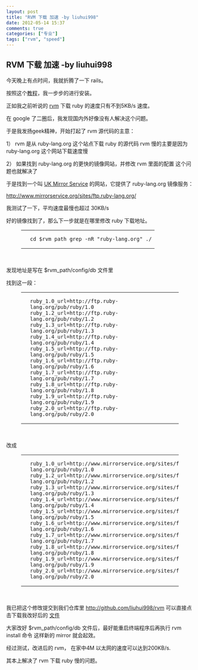 ```yaml
---
layout: post
title: "RVM 下载 加速 -by liuhui998"
date: 2012-05-14 15:37
comments: true
categories: ["专业"]
tags: ["rvm", "speed"]
---
```

## RVM 下载 加速 -by liuhui998
今天晚上有点时间，我就折腾了一下 rails。

按照这个<a title="教程" href="http://ruby-china.org/wiki/install_ruby_guide">教程</a>，我一步步的进行安装。

正如我之前听说的 <a title="rvm" href="https://rvm.beginrescueend.com/rvm/install/">rvm</a> 下载 ruby 的速度只有不到5KB/s 速度。

在 google 了二圈后，我发现国内外好像没有人解决这个问题。

于是我发扬geek精神，开始打起了 rvm 源代码的主意：

1） rvm 是从 ruby-lang.org 这个站点下载 ruby 的源代码
rvm 慢的主要是因为 ruby-lang.org 这个网站下载速度慢

2） 如果找到 ruby-lang.org 的更快的镜像网站，并修改 rvm 里面的配置
这个问题也就解决了

于是找到一个叫 <a title="UK Mirror Service " href="http://www.mirrorservice.org/">UK Mirror Service</a> 的网站，它提供了 ruby-lang.org 镜像服务：

<a title="http://www.mirrorservice.org/sites/ftp.ruby-lang.org/" href="http://www.mirrorservice.org/sites/ftp.ruby-lang.org/">http://www.mirrorservice.org/sites/ftp.ruby-lang.org/</a>

我测试了一下，平均速度最慢也超过 30KB/s

好的镜像找到了，那么下一步就是在哪里修改 ruby 下载地址。
<div><figure>
<div>
<table>
<tbody>
<tr>
<td></td>
<td>
<pre><code>cd $rvm_path grep -nR "ruby-lang.org" ./</code></pre>
</td>
</tr>
</tbody>
</table>
</div>
</figure></div>
&nbsp;

发现地址是写在 $rvm_path/config/db 文件里

找到这一段：
<div><figure>
<div>
<table>
<tbody>
<tr>
<td></td>
<td>
<pre><code>ruby_1.0_url=http://ftp.ruby-lang.org/pub/ruby/1.0 ruby_1.2_url=http://ftp.ruby-lang.org/pub/ruby/1.2 ruby_1.3_url=http://ftp.ruby-lang.org/pub/ruby/1.3 ruby_1.4_url=http://ftp.ruby-lang.org/pub/ruby/1.4 ruby_1.5_url=http://ftp.ruby-lang.org/pub/ruby/1.5 ruby_1.6_url=http://ftp.ruby-lang.org/pub/ruby/1.6 ruby_1.7_url=http://ftp.ruby-lang.org/pub/ruby/1.7 ruby_1.8_url=http://ftp.ruby-lang.org/pub/ruby/1.8 ruby_1.9_url=http://ftp.ruby-lang.org/pub/ruby/1.9 ruby_2.0_url=http://ftp.ruby-lang.org/pub/ruby/2.0</code></pre>
</td>
</tr>
</tbody>
</table>
</div>
</figure></div>
&nbsp;

改成
<div><figure>
<div>
<table>
<tbody>
<tr>
<td></td>
<td>
<pre><code>ruby_1.0_url=http://www.mirrorservice.org/sites/ftp.ruby-lang.org/pub/ruby/1.0 ruby_1.2_url=http://www.mirrorservice.org/sites/ftp.ruby-lang.org/pub/ruby/1.2 ruby_1.3_url=http://www.mirrorservice.org/sites/ftp.ruby-lang.org/pub/ruby/1.3 ruby_1.4_url=http://www.mirrorservice.org/sites/ftp.ruby-lang.org/pub/ruby/1.4 ruby_1.5_url=http://www.mirrorservice.org/sites/ftp.ruby-lang.org/pub/ruby/1.5 ruby_1.6_url=http://www.mirrorservice.org/sites/ftp.ruby-lang.org/pub/ruby/1.6 ruby_1.7_url=http://www.mirrorservice.org/sites/ftp.ruby-lang.org/pub/ruby/1.7 ruby_1.8_url=http://www.mirrorservice.org/sites/ftp.ruby-lang.org/pub/ruby/1.8 ruby_1.9_url=http://www.mirrorservice.org/sites/ftp.ruby-lang.org/pub/ruby/1.9 ruby_2.0_url=http://www.mirrorservice.org/sites/ftp.ruby-lang.org/pub/ruby/2.0</code></pre>
</td>
</tr>
</tbody>
</table>
</div>
</figure></div>
&nbsp;

我已把这个修攺提交到我们仓库里 <a title="http://github.com/liuhui998/rvm" href="http://github.com/liuhui998/rvm">http://github.com/liuhui998/rvm</a>
可以直接点击下载我改好后的 <a title="db 文件" href="https://raw.github.com/liuhui998/rvm/0f0be9a1316d607a9956415110bef8ea9b8a6726/config/db">文件</a>

大家改好 $rvm_path/config/db 文件后，最好能重启终端程序后再执行 rvm install 命令
这样新的 mirror 就会起效。

经过测试，改进后的 rvm， 在家中4M 以太网的速度可以达到200KB/s.

其本上解决了 rvm 下载 ruby 慢的问题。
